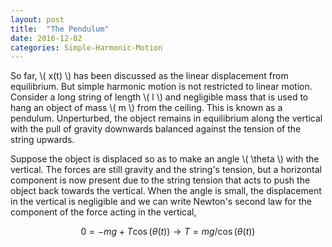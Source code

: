 ```yaml
---
layout: post
title:  "The Pendulum"
date: 2016-12-02
categories: Simple-Harmonic-Motion
---
```


So far, \\( x(t) \\) has been discussed as the linear displacement from equilibrium. But simple harmonic motion is not restricted to linear motion. Consider a long string of length \\( l \\) and negligible mass that is used to hang an object of mass \\( m \\) from the ceiling. This is known as a pendulum. Unperturbed, the object remains in equilibrium along the vertical with the pull of gravity downwards balanced against the tension of the string upwards.

Suppose the object is displaced so as to make an angle \\( \theta \\) with the vertical. The forces are still gravity and the string's tension, but a horizontal component is now present due to the string tension that acts to push the object back towards the vertical. When the angle is small, the displacement in the vertical is negligible and we can write Newton's second law for the component of the force acting in the vertical,

$$
  0 = - mg + T \cos(\theta (t)) \rightarrow T = mg / \cos(\theta(t))
$$
